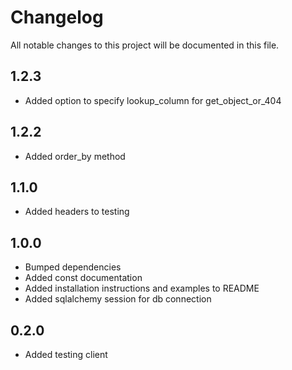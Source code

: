 # Changelog

All notable changes to this project will be documented in this file.

## 1.2.3

- Added option to specify lookup_column for get_object_or_404

## 1.2.2

- Added order_by method

## 1.1.0

- Added headers to testing

## 1.0.0

- Bumped dependencies
- Added const documentation
- Added installation instructions and examples to README
- Added sqlalchemy session for db connection

## 0.2.0

- Added testing client
